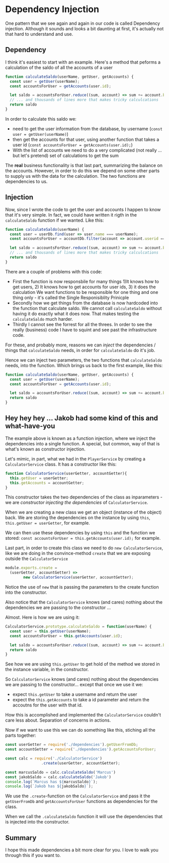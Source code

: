 # Dependency Injection

One pattern that we see again and again in our code is called Dependency injection. Although it sounds and looks a bit daunting at first, it's actually not that hard to understand and use. 

## Dependency

I think it's easiest to start with an example. Here's a method that peforms a calculation of the saldo of all the accounts of a user

```javascript
function calculateSaldo(userName, getUser, getAccounts) {
  const user = getUser(userName);
  const accountsForUser = getAccounts(user.id);

  let saldo = accountsForUser.reduce((sum, account) => sum += account.balance, 0);
  // ... and thousands of lines more that makes tricky calculcations
  return saldo
}
```

In order to calculate this saldo we:

* need to get the user information from the database, by username (`const user = getUser(userName)`)
* then get the accounts for that user, using another function that takes a user id (`const accountsForUser = getAccounts(user.id);`)
* With the list of accounts we need to do a very complicated (not really ... but let's pretend) set of calculations to get the sum

The **real** business functionality is that last part, summarizing the balance on the accounts. However, in order to do this we depend on some other parts to supply us with the data for the calculation. The two functions are dependencies to us. 

## Injection

Now, since I wrote the code to get the user and accounts I happen to know that it's very simple. In fact, we could have written it rigth in the `calculateSaldo` function if we wanted. Like this: 

```javascript
function calculateSaldo(userName) {
  const user = userDb.find(user => user.name === userName);
  const accountsForUser = accountDb.filter(account => account.userid === user.id);

  let saldo = accountsForUser.reduce((sum, account) => sum += account.balance, 0);
  // ... and thousands of lines more that makes tricky calculcations
  return saldo
}
```

There are a couple of problems with this code:

* First the function is now responsbile for many things 1)It knows how to get users, 2) It knows how to get accounts for user ids, 3) it does the calculation 
  We want functions to be responsible for one thing and one thing only - it's called the Single Responisiblity Prinicple
* Secondly how we get things from the database is now hardcoded into the function that calculate saldo. We cannot call `calculateSaldo` without having it do exactly what it does now. That makes testing the `calculateSaldo` much harder.
* Thirdly I cannot see the forrest for all the threes. In order to see the really (business) code I have to squint and see past the infrastructure code. 

For these, and probably more, reasons we can *inject* the dependencies / things that `calculateSaldo` needs, in order for `calculateSaldo` do it's job. 

Hence we can inject two parameters, the two functions that `calculateSaldo` needs, into the function. Which brings us back to the first example, like this: 

```javascript
function calculateSaldo(userName, getUser, getAccounts) {
  const user = getUser(userName);
  const accountsForUser = getAccounts(user.id);

  let saldo = accountsForUser.reduce((sum, account) => sum += account.balance, 0);
  return saldo
}
```

## Hey hey hey ... Jakob had some kind of this and what-have-you

The example above is known as a function injection, where we inject the dependencies into a single function. A special, but common, way of that is what's known as constructor injection. 

Let's mimic, in part, what we had in the `PlayerService` by creating a `CalculatorService` class. It has a constructor like this:

```javascript
function CalculatorService(userGetter, accountGetter){
  this.getUser = userGetter;
  this.getAccounts = accountGetter;
}
```

This constructor takes the two dependencies of the class as inparameters - we are *constructor injecting the dependencies* of `CalculatorService`.

When we are creating a new class we get an object (instance of the object) back. We are storing the dependencies on the instance by using `this`, `this.getUser = userGetter`, for example.

We can then use these dependencies by using `this` and the function we stored: `const accountsForUser = this.getAccounts(user.id);` for example.

Last part, in order to create this class we need to do `new CalculatorService`, like we are doing in the convince-method `create` that we are exposing outside the `CalculatorService`

```javascript
module.exports.create =
  (userGetter, accountGetter) => 
		new CalculatorService(userGetter, accountGetter);
```

Notice the use of `new` that is passing the parameters to the create function into the constructor.

Also notice that the `CalculatorService` knows (and cares) nothing about the dependencies we are passing to the constructor ... 

Almost. Here is how we are using it:

```javascript
CalculatorService.prototype.calculateSaldo = function(userName) {
  const user = this.getUser(userName);
  const accountsForUser = this.getAccounts(user.id);

  let saldo = accountsForUser.reduce((sum, account) => sum += account.balance, 0);
  return saldo
}
```

See how we are using `this.getUser` to get hold of the method we stored in the instance variable, in the constructor. 

So `CalculatorService` knows (and cares) nothing about the dependencies we are passing to the constructor... except that once we use it we:

* expect `this.getUser` to take a username and return the user
* expect the `this.getAccounts` to take a id parameter and return the accoutns for the user with that id.

How this is accomplished and implemented the `CalculatorService` couldn't care less about. Separation of concerns in actions. 



Now if we want to use this we can do something like this, stiching all the parts together:

```javascript
const userGetter = require('./dependencies').getUserFromDb;
const accountGetter = require('./dependencies').getAccountsForUser;

const calc = require('./CalculatorService')
				.create(userGetter, accountGetter);

const marcusSaldo = calc.calculateSaldo('Marcus')
const jakobSaldo = calc.calculateSaldo('Jakob')
console.log(`Marcus has ${marcusSaldo}`);
console.log(`Jakob has ${jakobSaldo}`);
```

We use the `.create`-function on the `CalculatorService` and pass it the `getUserFromDb` and `getAccountsForUser` functions as dependencies for the class. 

When we call the `.calculateSaldo` function it will use the dependencies that is injected into the constructor.

## Summary 

I hope this made dependencies a bit more clear for you. I love to walk you through this if you want to.

